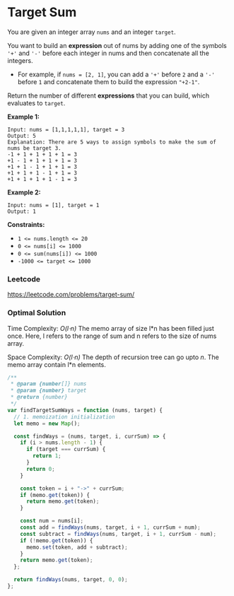 # Target Sum

You are given an integer array `nums` and an integer `target`.

You want to build an **expression** out of nums by adding one of the symbols `'+'` and `'-'` before each integer in nums and then concatenate all the integers.

- For example, if `nums = [2, 1]`, you can add a `'+'` before `2` and a `'-'` before `1` and concatenate them to build the expression `"+2-1"`.

Return the number of different **expressions** that you can build, which evaluates to `target`.

 

**Example 1:**

```
Input: nums = [1,1,1,1,1], target = 3
Output: 5
Explanation: There are 5 ways to assign symbols to make the sum of nums be target 3.
-1 + 1 + 1 + 1 + 1 = 3
+1 - 1 + 1 + 1 + 1 = 3
+1 + 1 - 1 + 1 + 1 = 3
+1 + 1 + 1 - 1 + 1 = 3
+1 + 1 + 1 + 1 - 1 = 3
```

**Example 2:**

```
Input: nums = [1], target = 1
Output: 1
```

 

**Constraints:**

- `1 <= nums.length <= 20`
- `0 <= nums[i] <= 1000`
- `0 <= sum(nums[i]) <= 1000`
- `-1000 <= target <= 1000`



### Leetcode

https://leetcode.com/problems/target-sum/



### Optimal Solution

Time Complexity: *O(l⋅n)* The memo array of size l*n has been filled just once. Here, l refers to the range of sum and n refers to the size of nums array.

Space Complexity: *O(l⋅n)* The depth of recursion tree can go upto *n*. The memo array contain l*n elements.

```js
/**
 * @param {number[]} nums
 * @param {number} target
 * @return {number}
 */
var findTargetSumWays = function (nums, target) {
  // 1. memoization initialization
  let memo = new Map();

  const findWays = (nums, target, i, currSum) => {
    if (i > nums.length - 1) {
      if (target === currSum) {
        return 1;
      }
      return 0;
    }

    const token = i + "->" + currSum;
    if (memo.get(token)) {
      return memo.get(token);
    }

    const num = nums[i];
    const add = findWays(nums, target, i + 1, currSum + num);
    const subtract = findWays(nums, target, i + 1, currSum - num);
    if (!memo.get(token)) {
      memo.set(token, add + subtract);
    }
    return memo.get(token);
  };

  return findWays(nums, target, 0, 0);
};
```

